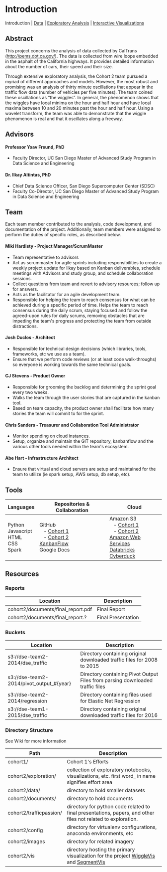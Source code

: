 Introduction
====
Introduction | [Data](documents/report/Data.md) | [Exploratory Analysis](exploration/) | [Interactive Visualizations](documents/report/Visualizations.md)

## Abstract

This project concerns the analysis of data collected by CalTrans (http://pems.dot.ca.gov/). The data is collected from wire loops embedded in the asphalt of the California highways. It provides detailed information about the number of cars, their speed and their size.

Through extensive exploratory analysis, the Cohort 2 team pursued a myriad of different approaches and models.  However, the most robust and promising was an analysis of thirty minute oscillations that appear in the traffic flow data (number of vehicles per five minutes).  The team coined these oscillations as “the wiggles”.  In general, the phenomenon shows that the wiggles have local minima on the hour and half hour and have local maxima between 10 and 20 minutes past the hour and half hour.  Using a wavelet transform, the team was able to demonstrate that the wiggle phenomenon is real and that it oscillates along a freeway.

## Advisors

#### Professor Yoav Freund, PhD
- Faculty Director, UC San Diego Master of Advanced Study Program in Data Science and Engineering

#### Dr. Ilkay Altintas, PhD
- Chief Data Science Officer, San Diego Supercomputer Center (SDSC)
- Faculty Co-Director, UC San Diego Master of Advanced Study Program in Data Science and Engineering

## Team

Each team member contributed to the analysis, code development, and documentation of the project.  Additionally, team members were assigned to perform the duties of specific roles, as described below.

#### Miki Hardisty - Project Manager/ScrumMaster
* Team representative to advisors  
* Act as scrummaster for agile sprints including responsibilities to create a weekly project update for Ilkay based on Kanban deliverables, schedule meetings with Advisors and study group, and schedule collaboration sessions.
* Collect questions from team and revert to advisory resources; follow up for answers.
* Acts as the facilitator for an agile development team.
* Responsible for helping the team to reach consensus for what can be achieved during a specific period of time. Helps the team to reach consensus during the daily scrum, staying focused and follow the agreed-upon rules for daily scrums, removing obstacles that are impeding the team's progress and protecting the team from outside distractions.

#### Josh Duclos - Architect
* Responsible for technical design decisions (which libraries, tools, frameworks, etc we use as a team).  
* Ensure that we perform code reviews (or at least code walk-throughs) so everyone is working towards the same technical goals.

#### CJ Stevens - Product Owner
* Responsible for grooming the backlog and determining the sprint goal every two weeks.
* Walks the team through the user stories that are captured in the kanban tool.
* Based on team capacity, the product owner shall facilitate how many stories the team will commit to for the sprint.

#### Chris Sanders - Treasurer and Collaboration Tool Administrator
* Monitor spending on cloud instances.
* Setup, organize and maintain the GIT repository, kanbanflow and the various other tools needed within the team's ecosystem.

#### Abe Hart - Infrastructure Architect
* Ensure that virtual and cloud servers are setup and maintained for the team to utilize (ie spark setup, AWS setup, db setup, etc).

## Tools

| Languages | Repositories & Collaboration | Cloud |
| --------- | ---------------------------- | ----- |
| Python <br/>Javascript<br/>HTML<br/>CSS<br/>Spark | GitHub<br/>&nbsp;&nbsp;&nbsp;- [Cohort 1](https://github.com/conwaywong/dse_capstone)<br/>&nbsp;&nbsp;&nbsp;- [Cohort 2](https://github.com/mas-dse-c6sander/DSE_Cohort2_Traffic_Capstone)<br/>[KanbanFlow](https://kanbanflow.com/board/39b5b82d84b139d7bef8e203f9b72794)<br/>Google Docs| Amazon S3<br/>&nbsp;&nbsp;&nbsp;- [Cohort 1](https://console.aws.amazon.com/s3/home?region=us-west-2#&bucket=dse-team2-2014&prefix=)<br/>&nbsp;&nbsp;&nbsp;- [Cohort 2](https://console.aws.amazon.com/s3/home?region=us-west-2#&bucket=dse-team1-2015&prefix=)<br/>[Amazon Web Services](https://console.aws.amazon.com/s3/home?region=us-west-2#&bucket=dse-team1-2015&prefix=)<br/>[Databricks](http://tinyurl.com/dsedb)<br/>[Cyberduck](https://cyberduck.io/?l=en) |

## Resources

### Reports

| Location      | Description   |
| ------------- | -------------  |
| cohort2/documents/final_report.pdf | Final Report |
| cohort2/documents/final_report.? | Final Presentation |

### Buckets

| Location      | Description   |
| ------------- | -------------  |
| s3://dse-team2-2014/dse_traffic | Directory containing original downloaded traffic files for 2008 to 2015 |
| s3://dse-team2-2014/pivot_output_#{year} | Directory containing Pivot Output Files from parsing downloaded traffic files |
| s3://dse-team2-2014/regression | Directory containing files used for Elastic Net Regression |
| s3://dse-team1-2015/dse_traffic | Directory containing original downloaded traffic files for 2016 |

### Directory Structure
See Wiki for more information

| Path   | Description  |
|--------|-------------- |
| cohort1/ | Cohort 1's Efforts |
| cohort2/exploration/ | collection of exploratory notebooks, visualizations, etc. first word_ in name signifies effort area |
| cohort2/data/ | directory to hold smaller datasets |
| cohort2/documents/ | directory to hold documents |
| cohort2/trafficpassion/ | directory for python code related to final presentations, papers, and other files not related to exploration. |
| cohort2/config | directory for virtualenv configurations, anaconda environments, etc |
| cohort2/images | directory for related imagery |
| cohort2/vis | directory hosting the primary visualization for the project [WiggleVis](https://mas-dse-c6sander.github.io/DSE_Cohort2_Traffic_Capstone/cohort2/vis/WiggleVis/index.html#map_settings) and [SegmentVis](https://mas-dse-c6sander.github.io/DSE_Cohort2_Traffic_Capstone/cohort2/vis/WiggleVis/segmentVis.html)|
